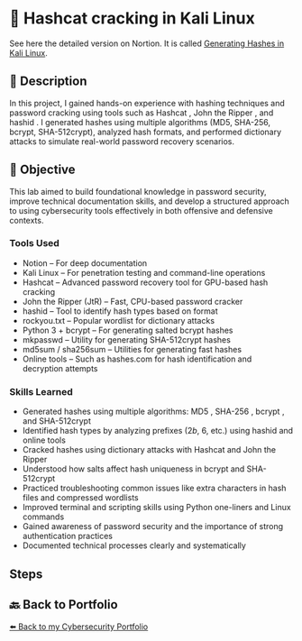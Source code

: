 
# 🎯 Hashcat cracking in Kali Linux

See here the detailed version on Nortion. It is called [Generating Hashes in Kali Linux](https://bold-top-b0e.notion.site/Generating-Hashes-in-Kali-Linux-1e2d8ff66ad28018b06fd12cdaca6c06). 

## 📝 Description
In this project, I gained hands-on experience with hashing techniques and password cracking using tools such as Hashcat , John the Ripper , and hashid . I generated hashes using multiple algorithms (MD5, SHA-256, bcrypt, SHA-512crypt), analyzed hash formats, and performed dictionary attacks to simulate real-world password recovery scenarios.

## 🎯 Objective
This lab aimed to build foundational knowledge in password security, improve technical documentation skills, and develop a structured approach to using cybersecurity tools effectively in both offensive and defensive contexts.

### Tools Used

- Notion – For deep documentation
- Kali Linux – For penetration testing and command-line operations
- Hashcat – Advanced password recovery tool for GPU-based hash cracking
- John the Ripper (JtR) – Fast, CPU-based password cracker
- hashid – Tool to identify hash types based on format
- rockyou.txt – Popular wordlist for dictionary attacks
- Python 3 + bcrypt – For generating salted bcrypt hashes
- mkpasswd – Utility for generating SHA-512crypt hashes
- md5sum / sha256sum – Utilities for generating fast hashes
- Online tools – Such as hashes.com for hash identification and decryption attempts

### Skills Learned
- Generated hashes using multiple algorithms: MD5 , SHA-256 , bcrypt , and SHA-512crypt
- Identified hash types by analyzing prefixes ($2b$, $6$, etc.) using hashid and online tools
- Cracked hashes using dictionary attacks with Hashcat and John the Ripper
- Understood how salts affect hash uniqueness in bcrypt and SHA-512crypt
- Practiced troubleshooting common issues like extra characters in hash files and compressed wordlists
- Improved terminal and scripting skills using Python one-liners and Linux commands
- Gained awareness of password security and the importance of strong authentication practices
- Documented technical processes clearly and systematically

## Steps





## 🔙 Back to Portfolio
[⬅️ Back to my Cybersecurity Portfolio](https://github.com/RobinBoucherSec/RobinBoucherSec)





